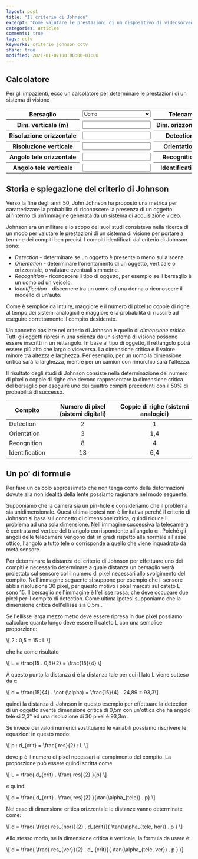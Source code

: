 ```yaml
---
layout: post
title: "Il criterio di Johnson"
excerpt: "Come valutare le prestazioni di un dispositivo di videosorveglianza intermini di distanza"
categories: articles
comments: true
tags: cctv
keyworks: criterio johnson cctv
share: true
modified: 2021-01-07T00:00:00+01:00
---
```



## Calcolatore

Per gli impazienti, ecco un calcolatore per determinare le prestazioni di un sistema di visione

<div markdown="0">
<table>
  <tr>
    <th>Bersaglio</th>
    <td>
      <select id="bersaglio" name="bersaglio" style="width:100%;">
        <option value="uomo">Uomo</option>
        <option value="tir">TIR</option>
      </select>
    </td>
    <th>Telecamera</th>
    <td>
      <select id="telecamera" name="telecamera" style="width:100%;">
        <option value="videotec_vcmhd30x01">Videotec VCMHD30X01</option>
        <option value="sony_fcb_ev7100">Sony FCB-EV7100</option>
        <option value="sony_fcb_ev7300">Sony FCB-EV7300</option>
        <option value="sony_fcb_ev7500">Sony FCB-EV7500</option>
        <option value="sony_fcb_ev7520">Sony FCB-EV7520</option>
        <option value="sony_fcb_se600">Sony FCB-SE600</option>
        <option value="sony_fcb_ex1020p">Sony FCB-EX1020P</option>
        <option value="sony_fcb_ex1020">Sony FCB-EX1020</option>
        <option value="flir_46336013HSPNLX">Flir Tau2 336x256 13mm</option>
        <option value="flir_46640013HSPNLX">Flir Tau2 640x512 13mm</option>
        <option value="flir_46336019HSPNLX">Flir Tau2 336x256 19mm</option>
        <option value="flir_46640019HSPNLX">Flir Tau2 640x512 19mm</option>
        <option value="flir_46336025HSPNLX">Flir Tau2 336x256 25mm</option>
        <option value="flir_46640025HSPNLX">Flir Tau2 640x512 25mm</option>
        <option value="flir_46336035HSPNLX">Flir Tau2 336x256 35mm</option>
        <option value="flir_46640035HSPNLX">Flir Tau2 640x512 35mm</option>
        <option value="flir_46336050HSPNLX">Flir Tau2 336x256 50mm</option>
        <option value="flir_46640050HSPNLX">Flir Tau2 640x512 50mm</option>
        <option value="flir_46633660HSPNLX">Flir Tau2 336x256 60mm</option>
        <option value="flir_46640060HSPNLX">Flir Tau2 640x512 60mm</option>
        <option value="flir_lepton_50">Flir Lepton 80x60 50mm</option>
        <option value="flir_lepton_25">Flir Lepton 80x60 25mm</option>
        <option value="flir_lepton3_50">Flir Lepton3 160x120 50mm</option>
        <option value="flir_20320A012">Flir Boson 320x256 12° HFoV</option>
        <option value="flir_20320A024">Flir Boson 320x256 24.1° HFoV</option>
        <option value="flir_20320A034">Flir Boson 320x256 34° HFoV</option>
        <option value="flir_20640A018">Flir Boson 640x512 18° HFoV</option>
        <option value="flir_20640A032">Flir Boson 640x512 32° HFoV</option>
        <option value="flir_20640A050">Flir Boson 640x512 150° HFoV</option>
      </select>
    </td>
  </tr>
  <tr>
    <th><div style="overflow: hidden; white-space: nowrap;">Dim. verticale (m)</div></th>
    <td><input type="text" id="dimensione_verticale" name="dimensione_verticale" readonly /></td>
    <th><div style="overflow: hidden; white-space: nowrap;">Dim. orizzontale (m)</div></th>
    <td><input type="text" id="dimensione_orizzontale" name="dimensione_orizzontale" readonly /></td>
  </tr>
  <tr>
    <th><div style="overflow: hidden; white-space: nowrap;">Risoluzione orizzontale</div></th>
    <td><input type="text" id="risoluzione_orizzontale" name="risoluzione_orizzontale" readonly /></td>
    <th><div style="overflow: hidden; white-space: nowrap;">Detection (m)</div></th>
    <td><input id="detection" type="detection" /></td>
  </tr>
  <tr>
    <th><div style="overflow: hidden; white-space: nowrap;">Risoluzione verticale</div></th>
    <td><input type="text" id="risoluzione_verticale" name="risoluzione_verticale" readonly /></td>
    <th><div style="overflow: hidden; white-space: nowrap;">Orientation (m)</div></th>
    <td><input id="orientation" type="orientation" /></td>
  </tr>
  <tr>
    <th><div style="overflow: hidden; white-space: nowrap;">Angolo tele orizzontale</div></th>
    <td><input type="text" id="angolo_tele_orizzontale" name="angolo_tele_orizzontale" readonly /></td>
    <th><div style="overflow: hidden; white-space: nowrap;">Recognition (m)</div></th>
    <td><input id="recognition" type="recognition" /></td>
  </tr>
  <tr>
    <th><div style="overflow: hidden; white-space: nowrap;">Angolo tele verticale</div></th>
    <td><input type="text" id="angolo_tele_verticale" name="angolo_tele_verticale" readonly /></td>
    <th><div style="overflow: hidden; white-space: nowrap;">Identification (m)</div></th>
    <td><input id="identification" type="identification" /></td>
  </tr>
</table>

<script>
function aggiorna_distanze ()
{
  if (parseFloat(document.querySelector('#dimensione_verticale').value) >
      parseFloat(document.querySelector('#dimensione_orizzontale').value))
  {
    /* d_hor è critica */
    var d_crit = document.querySelector('#dimensione_orizzontale').value;
    var res = document.querySelector('#risoluzione_orizzontale').value;
    var angolo = document.querySelector('#angolo_tele_orizzontale').value;
  }
  else
  {
    /* d_ver è critica */
    var d_crit = document.querySelector('#dimensione_verticale').value;
    var res = document.querySelector('#risoluzione_verticale').value;
    var angolo = document.querySelector('#angolo_tele_verticale').value;
  }

  var d_detection = Math.round (((res / 2) * d_crit) / (Math.tan (angolo * Math.PI / 180.00) * 2));
  document.querySelector('#detection').value = d_detection;

  var d_orientation = Math.round (((res / 2) * d_crit) / (Math.tan (angolo * Math.PI / 180.00) * 3));
  document.querySelector('#orientation').value = d_orientation;

  var d_recognition = Math.round (((res / 2) * d_crit) / (Math.tan (angolo * Math.PI / 180.00) * 8));
  document.querySelector('#recognition').value = d_recognition;

  var d_identification = Math.round (((res / 2) * d_crit) / (Math.tan (angolo * Math.PI / 180.00) * 13));
  document.querySelector('#identification').value = d_identification;
}

function aggiorna_bersaglio (aggiorna_dati)
{
  if (document.querySelector('#bersaglio option:checked').value == 'uomo')
  {
    document.querySelector('#dimensione_verticale').value = 2;
    document.querySelector('#dimensione_orizzontale').value = 0.5;
  }
  else if (document.querySelector('#bersaglio option:checked').value == 'tir')
  {
    document.querySelector('#dimensione_verticale').value = 2.3;
    document.querySelector('#dimensione_orizzontale').value = 10;
  }
  else
  {
    document.querySelector('#dimensione_verticale').value = 1;
    document.querySelector('#dimensione_orizzontale').value = 1;
  }

  if (aggiorna_dati)
    aggiorna_distanze ();
}

function aggiorna_telecamera (aggiorna_dati)
{
  if (document.querySelector('#telecamera option:checked').value == 'sony_fcb_ev7520')
  {
    document.querySelector('#risoluzione_verticale').value = 1080;
    document.querySelector('#risoluzione_orizzontale').value = 1920;
    document.querySelector('#angolo_tele_verticale').value = 1.3;
    document.querySelector('#angolo_tele_orizzontale').value = 2.3;
  }
  else if (document.querySelector('#telecamera option:checked').value == 'sony_fcb_ev7500')
  {
    document.querySelector('#risoluzione_verticale').value = 1080;
    document.querySelector('#risoluzione_orizzontale').value = 1920;
    document.querySelector('#angolo_tele_verticale').value = 1.3;
    document.querySelector('#angolo_tele_orizzontale').value = 2.3;
  }
  else if (document.querySelector('#telecamera option:checked').value == 'sony_fcb_ev7300')
  {
    document.querySelector('#risoluzione_verticale').value = 1080;
    document.querySelector('#risoluzione_orizzontale').value = 1920;
    document.querySelector('#angolo_tele_verticale').value = 1.85;
    document.querySelector('#angolo_tele_orizzontale').value = 3.3;
  }
  else if (document.querySelector('#telecamera option:checked').value == 'sony_fcb_ev7100')
  {
    document.querySelector('#risoluzione_verticale').value = 1080;
    document.querySelector('#risoluzione_orizzontale').value = 1920;
    document.querySelector('#angolo_tele_verticale').value = 4.725;
    document.querySelector('#angolo_tele_orizzontale').value = 7.6;
  }
  else if (document.querySelector('#telecamera option:checked').value == 'sony_fcb_se600')
  {
    document.querySelector('#risoluzione_verticale').value = 1080;
    document.querySelector('#risoluzione_orizzontale').value = 1920;
    document.querySelector('#angolo_tele_verticale').value = 18;
    document.querySelector('#angolo_tele_orizzontale').value = 32;
  }
  else if (document.querySelector('#telecamera option:checked').value == 'sony_fcb_ex1020p')
  {
    document.querySelector('#risoluzione_verticale').value = 576;
    document.querySelector('#risoluzione_orizzontale').value = 720;
    document.querySelector('#angolo_tele_verticale').value = 1.275;
    document.querySelector('#angolo_tele_orizzontale').value = 1.7;
  }
  else if (document.querySelector('#telecamera option:checked').value == 'sony_fcb_ex1020')
  {
    document.querySelector('#risoluzione_verticale').value = 480;
    document.querySelector('#risoluzione_orizzontale').value = 720;
    document.querySelector('#angolo_tele_verticale').value = 1.275;
    document.querySelector('#angolo_tele_orizzontale').value = 1.7;
  }
  else if (document.querySelector('#telecamera option:checked').value == 'flir_46336013HSPNLX')
  {
    document.querySelector('#risoluzione_verticale').value = 256;
    document.querySelector('#risoluzione_orizzontale').value = 336;
    document.querySelector('#angolo_tele_verticale').value = 9.5;
    document.querySelector('#angolo_tele_orizzontale').value = 12.5;
  }
  else if (document.querySelector('#telecamera option:checked').value == 'flir_46640013HSPNLX')
  {
    document.querySelector('#risoluzione_verticale').value = 480;
    document.querySelector('#risoluzione_orizzontale').value = 640;
    document.querySelector('#angolo_tele_verticale').value = 18.5;
    document.querySelector('#angolo_tele_orizzontale').value = 22.5;
  }
  else if (document.querySelector('#telecamera option:checked').value == 'flir_46336019HSPNLX')
  {
    document.querySelector('#risoluzione_verticale').value = 256;
    document.querySelector('#risoluzione_orizzontale').value = 336;
    document.querySelector('#angolo_tele_verticale').value = 6.5;
    document.querySelector('#angolo_tele_orizzontale').value = 8.5;
  }
  else if (document.querySelector('#telecamera option:checked').value == 'flir_46640019HSPNLX')
  {
    document.querySelector('#risoluzione_verticale').value = 480;
    document.querySelector('#risoluzione_orizzontale').value = 640;
    document.querySelector('#angolo_tele_verticale').value = 13;
    document.querySelector('#angolo_tele_orizzontale').value = 16;
  }
  else if (document.querySelector('#telecamera option:checked').value == 'flir_46336025HSPNLX')
  {
    document.querySelector('#risoluzione_verticale').value = 256;
    document.querySelector('#risoluzione_orizzontale').value = 336;
    document.querySelector('#angolo_tele_verticale').value = 5;
    document.querySelector('#angolo_tele_orizzontale').value = 6.5;
  }
  else if (document.querySelector('#telecamera option:checked').value == 'flir_46640025HSPNLX')
  {
    document.querySelector('#risoluzione_verticale').value = 480;
    document.querySelector('#risoluzione_orizzontale').value = 640;
    document.querySelector('#angolo_tele_verticale').value = 10;
    document.querySelector('#angolo_tele_orizzontale').value = 12.5;
  }
  else if (document.querySelector('#telecamera option:checked').value == 'flir_46336035HSPNLX')
  {
    document.querySelector('#risoluzione_verticale').value = 256;
    document.querySelector('#risoluzione_orizzontale').value = 336;
    document.querySelector('#angolo_tele_verticale').value = 3.55;
    document.querySelector('#angolo_tele_orizzontale').value = 4.65;
  }
  else if (document.querySelector('#telecamera option:checked').value == 'flir_46640035HSPNLX')
  {
    document.querySelector('#risoluzione_verticale').value = 480;
    document.querySelector('#risoluzione_orizzontale').value = 640;
    document.querySelector('#angolo_tele_verticale').value = 7;
    document.querySelector('#angolo_tele_orizzontale').value = 9;
  }
  else if (document.querySelector('#telecamera option:checked').value == 'flir_46336050HSPNLX')
  {
    document.querySelector('#risoluzione_verticale').value = 256;
    document.querySelector('#risoluzione_orizzontale').value = 336;
    document.querySelector('#angolo_tele_verticale').value = 2.5;
    document.querySelector('#angolo_tele_orizzontale').value = 3.25;
  }
  else if (document.querySelector('#telecamera option:checked').value == 'flir_46640050HSPNLX')
  {
    document.querySelector('#risoluzione_verticale').value = 480;
    document.querySelector('#risoluzione_orizzontale').value = 640;
    document.querySelector('#angolo_tele_verticale').value = 4.95;
    document.querySelector('#angolo_tele_orizzontale').value = 6.2;
  }
  else if (document.querySelector('#telecamera option:checked').value == 'flir_46336060HSPNLX')
  {
    document.querySelector('#risoluzione_verticale').value = 256;
    document.querySelector('#risoluzione_orizzontale').value = 336;
    document.querySelector('#angolo_tele_verticale').value = 2.1;
    document.querySelector('#angolo_tele_orizzontale').value = 2.75;
  }
  else if (document.querySelector('#telecamera option:checked').value == 'flir_46640060HSPNLX')
  {
    document.querySelector('#risoluzione_verticale').value = 480;
    document.querySelector('#risoluzione_orizzontale').value = 640;
    document.querySelector('#angolo_tele_verticale').value = 4.15;
    document.querySelector('#angolo_tele_orizzontale').value = 5.2;
  }
  else if (document.querySelector('#telecamera option:checked').value == 'flir_lepton_50')
  {
    document.querySelector('#risoluzione_verticale').value = 80;
    document.querySelector('#risoluzione_orizzontale').value = 60;
    document.querySelector('#angolo_tele_verticale').value = 25.5;
    document.querySelector('#angolo_tele_orizzontale').value = 18.75;
  }
  else if (document.querySelector('#telecamera option:checked').value == 'flir_lepton_25')
  {
    document.querySelector('#risoluzione_verticale').value = 80;
    document.querySelector('#risoluzione_orizzontale').value = 60;
    document.querySelector('#angolo_tele_verticale').value = 12.5;
    document.querySelector('#angolo_tele_orizzontale').value = 9.37;
  }
  else if (document.querySelector('#telecamera option:checked').value == 'flir_lepton3_50')
  {
    document.querySelector('#risoluzione_verticale').value = 160;
    document.querySelector('#risoluzione_orizzontale').value = 120;
    document.querySelector('#angolo_tele_verticale').value = 28;
    document.querySelector('#angolo_tele_orizzontale').value = 21;
  }
  else if (document.querySelector('#telecamera option:checked').value == 'videotec_vcmhd30x01')
  {
    document.querySelector('#risoluzione_verticale').value = 1080;
    document.querySelector('#risoluzione_orizzontale').value = 1920;
    document.querySelector('#angolo_tele_verticale').value = 1.32;
    document.querySelector('#angolo_tele_orizzontale').value = 2.36;
  }
  else if (document.querySelector('#telecamera option:checked').value == 'flir_20320A012')
  {
    document.querySelector('#risoluzione_verticale').value = 320;
    document.querySelector('#risoluzione_orizzontale').value = 256;
    document.querySelector('#angolo_tele_verticale').value = 12;
    document.querySelector('#angolo_tele_orizzontale').value = 9.6;
  }
  else if (document.querySelector('#telecamera option:checked').value == 'flir_20320A024')
  {
    document.querySelector('#risoluzione_verticale').value = 320;
    document.querySelector('#risoluzione_orizzontale').value = 256;
    document.querySelector('#angolo_tele_verticale').value = 24;
    document.querySelector('#angolo_tele_orizzontale').value = 19.2;
  }
  else if (document.querySelector('#telecamera option:checked').value == 'flir_20320A034')
  {
    document.querySelector('#risoluzione_verticale').value = 320;
    document.querySelector('#risoluzione_orizzontale').value = 256;
    document.querySelector('#angolo_tele_verticale').value = 34;
    document.querySelector('#angolo_tele_orizzontale').value = 27.2;
  }
  else if (document.querySelector('#telecamera option:checked').value == 'flir_20640A018')
  {
    document.querySelector('#risoluzione_verticale').value = 640;
    document.querySelector('#risoluzione_orizzontale').value = 512;
    document.querySelector('#angolo_tele_verticale').value = 18;
    document.querySelector('#angolo_tele_orizzontale').value = 13.5;
  }
  else if (document.querySelector('#telecamera option:checked').value == 'flir_20640A032')
  {
    document.querySelector('#risoluzione_verticale').value = 640;
    document.querySelector('#risoluzione_orizzontale').value = 512;
    document.querySelector('#angolo_tele_verticale').value = 32;
    document.querySelector('#angolo_tele_orizzontale').value = 25.6;
  }
  else if (document.querySelector('#telecamera option:checked').value == 'flir_20640A050')
  {
    document.querySelector('#risoluzione_verticale').value = 640;
    document.querySelector('#risoluzione_orizzontale').value = 512;
    document.querySelector('#angolo_tele_verticale').value = 50;
    document.querySelector('#angolo_tele_orizzontale').value = 37.5;
  }


  if (aggiorna_dati)
      aggiorna_distanze ();
}

document.addEventListener('DOMContentLoaded', function() {
  var els = document.querySelector('select[name="bersaglio"] option[value="uomo"]');

  if(els)
  {
    els.selected = true;
  }

  aggiorna_bersaglio (false);

  els = document.querySelector('select[name="telecamera"] option[value="sony_fcb_ev7520"]');

  if(els)
  {
    els.selected = true;
  }

  aggiorna_telecamera (false);

  aggiorna_distanze ();

  document.getElementById('bersaglio').addEventListener('change', function() {
      aggiorna_bersaglio (true);
  });

  document.getElementById('telecamera').addEventListener('change', function() {
      aggiorna_telecamera (true);
  });
}, false);

</script>
</div>

## Storia e spiegazione del criterio di Johnson

Verso la fine degli anni 50, John Johnson ha proposto una metrica per caratterizzare la probabilità di riconoscere la presenza di un oggetto all'interno di un'immagine generata da un sistema di acquisizione video.

Johnson era un militare e lo scopo dei suoi studi consisteva nella ricerca di un modo per valutare le prestazioni di un sistema di visione per portare a termine dei compiti ben precisi. I compiti identificati dal criterio di Johnson sono:
* *Detection* - determinare se un oggetto è presente o meno sulla scena.
* *Orientation* - determinare l'orientamento di un oggetto, verticale o orizzontale, o valutare eventuali simmetrie.
* *Recognition* - riconoscere il tipo di oggetto, per esempio se il bersaglio è un uomo od un veicolo.
* *Identification* - discernere tra un uomo ed una donna o riconoscere il modello di un'auto.

Come è semplice da intuire, maggiore è il numero di pixel (o coppie di righe al tempo dei sistemi analogici) e maggiore è la probabilità di riuscire ad eseguire correttamente il compito desiderato.

Un concetto basilare nel criterio di Johnson è quello di *dimensione critica*. Tutti gli oggetti ripresi in una scienza da un sistema di visione possono essere inscritti in un rettangolo. In base al tipo di oggetto, il rettangolo potrà essere più alto che largo o viceversa. La dimensione critica è il valore minore tra altezza e larghezza. Per esempio, per un uomo la dimensione critica sarà la larghezza, mentre per un camion con rimorchio sarà l'altezza.

Il risultato degli studi di Johnson consiste nella determinazione del numero di pixel o coppie di righe che devono rappresentare la dimensione critica del bersaglio per eseguire uno dei quattro compiti precedenti con il 50% di probabilità di successo.

Compito        |Numero di pixel (sistemi digitali)|Coppie di righe (sistemi analogici)
---------------|----------------------------------|----------------------------------
Detection      | <center>2</center>               | <center>1</center>
Orientation    | <center>3</center>               | <center>1,4</center>
Recognition    | <center>8</center>               | <center>4</center>
Identification | <center>13</center>              | <center>6,4</center>

## Un po' di formule

Per fare un calcolo approssimato che non tenga conto della deformazioni dovute alla non idealità della lente possiamo ragionare nel modo seguente.

Supponiamo che la camera sia un pin-hole e consideriamo che il problema sia unidimensionale. Quest'ultima ipotesi non è limitativa perché il criterio di Johnson si basa sul concetto di dimensione critica, quindi riduce il problema ad una sola dimensione. Nell'immagine successiva la telecamera è centrata nel vertice del triangolo corrispondente all'angolo &alpha; . Poiché gli angoli delle telecamere vengono dati in gradi rispetto alla normale all'asse ottico, l'angolo a tutto tele &alpha; corrisponde a quello che viene inquadrato da metà sensore.

Per determinare la distanza del criterio di Johnson per effettuare uno dei compiti è necessario determinare a quale distanza un bersaglio verrà proiettato sul sensore col il numero di pixel necessari allo svolgimento del compito. Nell'immagine seguente si suppone per esempio che il sensore abbia risoluzione 30 pixel, per questo motivo i pixel marcati sul cateto L sono 15. Il bersaglio nell'immagine è l'ellisse rossa, che deve occupare due pixel per il compito di detection. Come ultima ipotesi supponiamo che la dimensione critica dell'ellisse sia 0,5m .

<div markdown="0">
<canvas id="triangolo" width="600" height="400" >
</canvas>
<script>
document.addEventListener('DOMContentLoaded', function() {
  var canvas = document.getElementById("triangolo");
  var context = canvas.getContext("2d");

  context.font = '20pt Arial';
  context.fillText('distanza d', 200, 380);
  context.fillText('\u03B1', 110, 340);

  context.save();
  context.translate(560, 100);
  context.rotate(Math.PI/2);
  context.textAlign = "center";
  context.fillText("Larghezza inquadrata L", 100, 0);
  context.restore();

  context.beginPath ();
  context.moveTo (50, 350);
  context.lineTo (550, 350);
  context.lineTo (550, 50);
  context.closePath ();
  context.stroke ();

  context.beginPath ();
  for (var i = 70 ; i < 350 ; i += 20)
  {
    context.moveTo (547, i);
    context.lineTo (553, i);
  }

  context.closePath ();
  context.stroke ();

  context.beginPath ();
  context.arc (50,350,50,11/6*Math.PI,2*Math.PI);
  context.stroke ();

  context.beginPath ();
  context.ellipse (550, 170, 9, 18, 0, 0, 2 * Math.PI);
  context.fillStyle = "red";
  context.fill ();
  context.stroke ();
});
</script>
</div>

Se l'ellisse larga mezzo metro deve essere ripresa in due pixel possiamo calcolare quanto lungo deve essere il cateto L con una semplice proporzione:

\\[ 2 : 0,5 = 15 : L \\]

che ha come risultato

\\[ L = \frac{15 . 0,5}{2} = \frac{15}{4} \\]

A questo punto la distanza d è la distanza tale per cui il lato L viene sotteso da &alpha;

\\[ d = \frac{15}{4} . \cot (\alpha)  = \frac{15}{4} . 24,89 = 93,3\\]

quindi la distanza di Johnson in questo esempio per effettuare la detection di un oggetto avente dimensione critica di 0,5m con un'ottica che ha angolo tele si 2,3° ed una risoluzione di 30 pixel è 93,3m .

Se invece dei valori numerici sostituiamo le variabili possiamo riscrivere le equazioni in questo modo:


\\[ p : d_{crit} = \frac{ res}{2} : L \\]

dove p è il numero di pixel necessari al compimento del compito. La proporzione può essere quindi scritta come


\\[ L = \frac{ d_{crit} . \frac{ res}{2} }{p} \\]

e quindi 

\\[ d = \frac{ d_{crit} . \frac{ res}{2} }{\tan(\alpha_{tele}) . p} \\]


Nel caso di dimensione critica orizzontale le distanze vanno determinate come:

\\[ d = \frac{ \frac{ res_{hor}}{2} . d_{crit}}{ \tan(\alpha_{tele, hor}) . p } \\]

Allo stesso modo, se la dimensione critica è verticale, la formula da usare è:

\\[ d = \frac{ \frac{ res_{ver}}{2} . d_ {crit}}{ \tan(\alpha_{tele, ver}) . p } \\]
